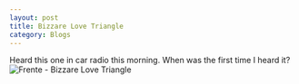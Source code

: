 ```yaml
---
layout: post 
title: Bizzare Love Triangle
category: Blogs 
---
```


Heard this one in car radio this morning. When was the first time I heard it?<br/>
![Frente - Bizzare Love Triangle](https://www.youtube.com/watch?v=IJ1c9ErCn7w)

